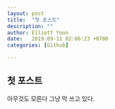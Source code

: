 ```yaml
---
layout: post
title:  "첫 포스트"
description: ""
author: Elliott Yoon
date:   2019-09-11 02:06:23 +0700
categories: [Github] 

---
```


  



## 첫 포스트

아무것도 모른다 그냥 막 쓰고 있다.



